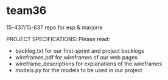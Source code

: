 # team36
15-437/15-637 repo for esp & marjorie

PROJECT SPECIFICATIONS:
Please read:
* backlog.txt for our first-sprint and project backlogs
* wireframes.pdf for wireframes of our web pages
* wireframe_descriptions for explanations of the wireframes
* models.py for the models to be used in our project